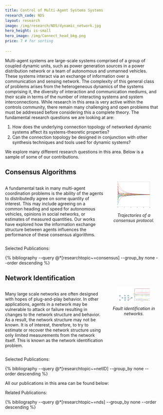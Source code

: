 ```yaml
---
title: Control of Multi-Agent Systems Systems
research_code: NDS
layout: research
image: /img/research/NDS/dynamic_network.jpg
hero_height: is-small
hero_image: /img/Connect_head_bkg.png 
price: 7 # for sorting 

---
```

Multi-agent systems are large-scale systems comprised of a group of coupled dynamic units, such as power generation sources in a power distribution network or a team of autonomous and unmanned vehicles. These systems interact via an exchange of information over a communication and sensing network. The complexity of this general class of problems arises from the heterogeneous dynamics of the systems comprising it, the diversity of interaction and communication mediums, and their scale in terms of the number of interacting systems and system interconnections. While research in this area is very active within the controls community, there remain many challenging and open problems that must be addressed before considering this a complete theory. The fundamental research questions we are looking at are:

1. How does the underlying connection topology of networked dynamic systems affect its systems-theoretic properties?
2. Can the connection topology be designed in conjunction with other synthesis techniques and tools used for dynamic systems?

We explore many different research questions in this area.  Below is a sample of some of our contributions.

## Consensus Algorithms

<div style="display: flex; align-items: flex-start;">
  <div style="flex: 2; padding-right: 20px;">
    <p>A fundamental task in many multi-agent coordination problems is the ability of the agents to distributedly agree on some quantity of interest. This may include agreeing on a common heading and speed for autonomous vehicles, opinions in social networks, or estimates of measured quantities. Our works have explored how the information exchange structure between agents influences the performance of these consensus algorithms.</p>
  </div>
  <div style="flex: 1;">
    <div style="text-align: center;">
      <img src="/img/research/NDS/consensus_traj.png" alt="Consensus trajectories" style="width: 70%;">
      <div style="margin-top: 10px;">
        <em>Trajectories of a consensus protocol.</em>
      </div>
    </div>
  </div>
</div>

<p class="title is-4">Selected Publications:</p>
{% bibliography --query @*[researchtopic~=consensus] --group_by none --order descending %}


## Network Identification

<div style="display: flex; align-items: flex-start;">
  <div style="flex: 2; padding-right: 20px;">
    <p>Many large scale networks are often designed with hopes of plug-and-play behavior. In other applications, agents in a network may be vulnerable to attack or failure resulting in changes to the network structure and behavior.  As a result, the network structure may not be known.  It is of interest, therefore, to try to estimate or recover the network structure using only limited measurements from the network itself.  This  is known as the network identification problem. </p>
  </div>
  <div style="flex: 1;">
    <div style="text-align: center;">
      <img src="/img/research/NDS/netid_ex.png" alt="Network Identification" style="width: 70%;">
      <div style="margin-top: 10px;">
        <em>Fault identification in networks.</em>
      </div>
    </div>
  </div>
</div>

<p class="title is-4">Selected Publications:</p>
{% bibliography --query @*[researchtopic~=netID] --group_by none --order descending %}



All our publications in this area can be found below:

<p class="title is-4">Related Publications:</p>
{% bibliography --query @*[researchtopic~=nds] --group_by none --order descending %}
